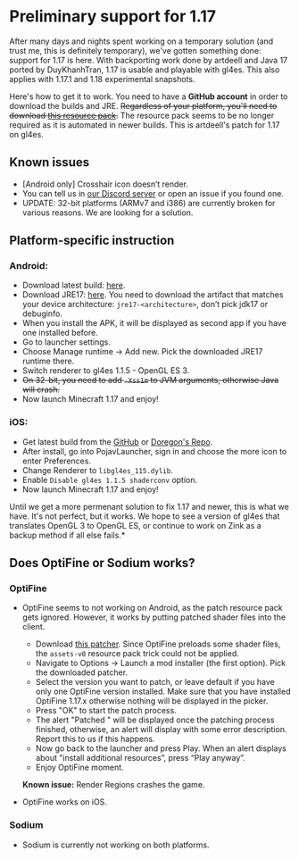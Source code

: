 # Preliminary support for 1.17

After many days and nights spent working on a temporary solution (and trust me, this is definitely temporary), we've gotten something done: support for 1.17 is here. With backporting work done by artdeell and Java 17 ported by DuyKhanhTran, 1.17 is usable and playable with gl4es. This also applies with 1.17.1 and 1.18 experimental snapshots.

Here's how to get it to work. You need to have a **GitHub account** in order to download the builds and JRE. ~~Regardless of your platform, you'll need to download [this resource pack](https://cdn.discordapp.com/attachments/724164160761626624/860864619350065162/assets-v0.zip).~~ The resource pack seems to be no longer required as it is automated in newer builds. This is artdeell's patch for 1.17 on gl4es.

## Known issues
- [Android only] Crosshair icon doesn’t render.
- You can tell us in [our Discord server](https://discord.gg/6RpEJda) or open an issue if you found one.
- UPDATE: 32-bit platforms (ARMv7 and i386) are currently broken for various reasons. We are looking for a solution.

## Platform-specific instruction
### Android:
- Download latest build: [here](https://github.com/PojavLauncherTeam/PojavLauncher/actions?query=branch%3Av3_openjdk).
- Download JRE17: [here](https://github.com/PojavLauncherTeam/android-openjdk-build-multiarch/actions?query=branch%3Abuildjre16). You need to download the artifact that matches your device architecture: `jre17-<architecture>`, don’t pick jdk17 or debuginfo.
- When you install the APK, it will be displayed as second app if you have one installed before.
- Go to launcher settings.
- Choose Manage runtime -> Add new. Pick the downloaded JRE17 runtime there.
- Switch renderer to gl4es 1.1.5 - OpenGL ES 3.
- ~~On 32-bit, you need to add `-Xss1m` to JVM arguments, otherwise Java will crash.~~
- Now launch Minecraft 1.17 and enjoy!

### iOS:

- Get latest build from the [GitHub](https://github.com/PojavLauncherTeam/PojavLauncher_iOS/actions?query=branch%3Amain) or [Doregon's Repo](https://repo.doregon.gq).
- After install, go into PojavLauncher, sign in and choose the more icon to enter Preferences.
- Change Renderer to `libgl4es_115.dylib`.
- Enable `Disable gl4es 1.1.5 shaderconv` option.
- Now launch Minecraft 1.17 and enjoy!

Until we get a more permenant solution to fix 1.17 and newer, this is what we have. It's not perfect, but it works. We hope to see a version of gl4es that translates OpenGL 3 to OpenGL ES, or continue to work on Zink as a backup method if all else fails.*

## Does OptiFine or Sodium works?
### OptiFine
- OptiFine seems to not working on Android, as the patch resource pack gets ignored. However, it works by putting patched shader files into the client.
  + Download [this patcher](https://cdn.discordapp.com/attachments/724163890803638277/888992640819925032/PojavOF117AssetsPatcher.jar). Since OptiFine preloads some shader files, the `assets-v0` resource pack trick could not be applied.
  + Navigate to Options -> Launch a mod installer (the first option). Pick the downloaded patcher.
  + Select the version you want to patch, or leave default if you have only one OptiFine version installed. Make sure that you have installed OptiFine 1.17.x otherwise nothing will be displayed in the picker.
  + Press "OK" to start the patch process.
  + The alert "Patched <version>" will be displayed once the patching process finished, otherwise, an alert will display with some error description. Report this to us if this happens.
  + Now go back to the launcher and press Play. When an alert displays about "install additional resources”, press “Play anyway”.
  + Enjoy OptiFine moment.

  **Known issue:** Render Regions crashes the game.

- OptiFine works on iOS.

### Sodium
- Sodium is currently not working on both platforms.
